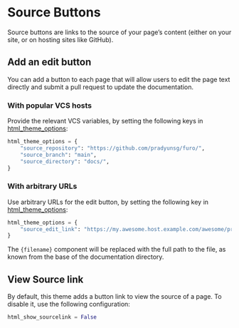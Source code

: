 # Source Buttons

Source buttons are links to the source of your page’s content (either on your site, or on hosting sites like GitHub).

## Add an edit button
You can add a button to each page that will allow users to edit the page text directly and submit a pull request to update the documentation. 

### With popular VCS hosts
Provide the relevant VCS variables, by setting the following keys in [html_theme_options](https://www.sphinx-doc.org/en/master/usage/configuration.html#confval-html_theme_options):

```py
html_theme_options = {
    "source_repository": "https://github.com/pradyunsg/furo/",
    "source_branch": "main",
    "source_directory": "docs/",
}
```

### With arbitrary URLs
Use arbitrary URLs for the edit button, by setting the following key in [html_theme_options](https://www.sphinx-doc.org/en/master/usage/configuration.html#confval-html_theme_options):

```py
html_theme_options = {
    "source_edit_link": "https://my.awesome.host.example.com/awesome/project/edit/{filename}",
}
```

The `{filename}` component will be replaced with the full path to the file, as known from the base of the documentation directory.


## View Source link
By default, this theme adds a button link to view the source of a page. To disable it, use the following configuration:

```py
html_show_sourcelink = False
```
